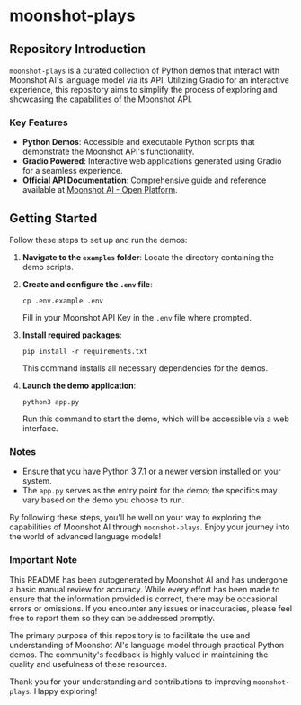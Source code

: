 # moonshot-plays

## Repository Introduction

`moonshot-plays` is a curated collection of Python demos that interact with Moonshot AI's language model via its API. Utilizing Gradio for an interactive experience, this repository aims to simplify the process of exploring and showcasing the capabilities of the Moonshot API.

### Key Features

- **Python Demos**: Accessible and executable Python scripts that demonstrate the Moonshot API's functionality.
- **Gradio Powered**: Interactive web applications generated using Gradio for a seamless experience.
- **Official API Documentation**: Comprehensive guide and reference available at [Moonshot AI - Open Platform](https://platform.moonshot.cn/docs/api-reference).

## Getting Started

Follow these steps to set up and run the demos:

1. **Navigate to the `examples` folder**: Locate the directory containing the demo scripts.
2. **Create and configure the `.env` file**:
   
   ```
   cp .env.example .env
   ```
   
   Fill in your Moonshot API Key in the `.env` file where prompted.
3. **Install required packages**:
   
   ```
   pip install -r requirements.txt
   ```
   
   This command installs all necessary dependencies for the demos.
4. **Launch the demo application**:
   
   ```
   python3 app.py
   ```
   
   Run this command to start the demo, which will be accessible via a web interface.

### Notes

- Ensure that you have Python 3.7.1 or a newer version installed on your system.
- The `app.py` serves as the entry point for the demo; the specifics may vary based on the demo you choose to run.

By following these steps, you'll be well on your way to exploring the capabilities of Moonshot AI through `moonshot-plays`. Enjoy your journey into the world of advanced language models!

### Important Note

This README has been autogenerated by Moonshot AI and has undergone a basic manual review for accuracy. While every effort has been made to ensure that the information provided is correct, there may be occasional errors or omissions. If you encounter any issues or inaccuracies, please feel free to report them so they can be addressed promptly.

The primary purpose of this repository is to facilitate the use and understanding of Moonshot AI's language model through practical Python demos. The community's feedback is highly valued in maintaining the quality and usefulness of these resources.

Thank you for your understanding and contributions to improving `moonshot-plays`. Happy exploring!
